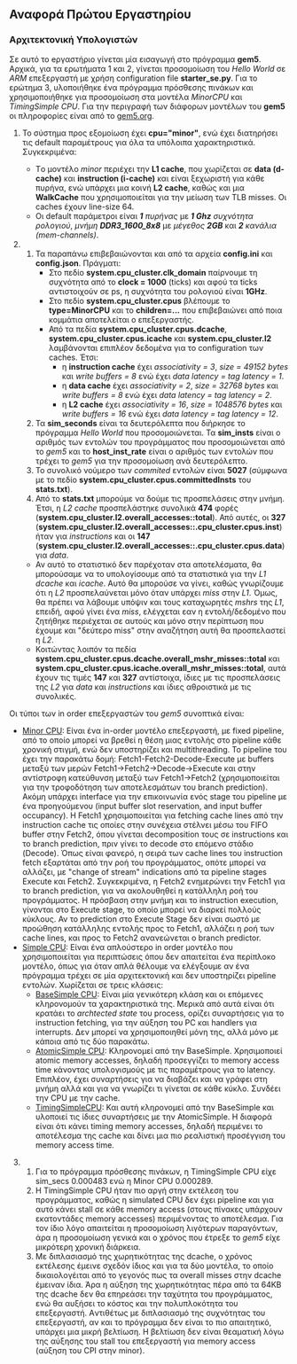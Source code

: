 ## Αναφορά Πρώτου Εργαστηρίου
### Αρχιτεκτονική Υπολογιστών

Σε αυτό το eργαστήριο γίνεται μία εισαγωγή στο πρόγραμμα **gem5**. Αρχικά, για τα ερωτήματα 1 και 2, γίνεται προσομοίωση του _Hello World_ σε _ARM_ επεξεργαστή με χρήση configuration file **starter_se.py**. Για το ερώτημα 3, υλοποιήθηκε ένα πρόγραμμα πρόσθεσης πινάκων και χρησιμοποιήθηκε για προσομοίωση στα μοντέλα *MinorCPU* και *TimingSimple CPU*. Για την περιγραφή των διάφορων μοντέλων του **gem5** οι πληροφορίες είναι από το [gem5.org](https://www.gem5.org).


1. Το σύστημα προς εξομοίωση έχει **cpu="minor"**, ενώ έχει διατηρήσει τις default παραμέτρους για όλα τα υπόλοιπα χαρακτηριστικά. Συγκεκριμένα:
    * Tο μοντέλο _minor_ περιέχει την **L1 cache**, που χωρίζεται σε **data (d-cache)** και **instruction (i-cache)** και είναι ξεχωριστή για κάθε πυρήνα, ενώ  υπάρχει  μια κοινή **L2 cache**, καθώς και μια **WalkCache** που χρησιμοποιείται για την μείωση των TLB misses. Οι caches έχουν line-size 64.  
    * Οι default παράμετροι είναι _**1** πυρήνας_ με _**1 Ghz** συχνότητα ρολογιού_, _μνήμη **DDR3_1600_8x8**_ με _μέγεθος **2GB**_ και _**2** κανάλια (mem-channels)_.


2.  1.  Τα παραπάνω επιβεβαιώνονται και από τα αρχεία **config.ini** και **config.json**. Πράγματι:  
        * Στο πεδίο **system.cpu_cluster.clk_domain** παίρνουμε τη συχνότητα από το **clock = 1000** (ticks) και αφού τα ticks αντιστοιχούν σε ps, η συχνότητα του ρολογιού είναι **1GHz**.
        * Στο πεδίο **system.cpu_cluster.cpus** βλέπουμε το **type=MinorCPU** και το **children=...** που επιβεβαιώνει από ποια κομμάτια αποτελείται ο επεξεργαστής.
        * Από τα πεδία **system.cpu_cluster.cpus.dcache**, **system.cpu_cluster.cpus.icache** και **system.cpu_cluster.l2** λαμβάνονται επιπλέον δεδομένα για το configuration των caches. Έτσι: 
            * η **instruction cache** έχει _associativity = 3_, _size = 49152 bytes_ και _write buffers = 8_ ενώ έχει _data latency = tag latency = 1_.
            * η **data cache** έχει _associativity = 2_, _size = 32768 bytes_ και _write buffers = 8_ ενώ έχει _data latency = tag latency = 2_. 
            * η **L2 cache** έχει _associativity = 16_, _size = 1048576 bytes_ και _write buffers = 16_ ενώ έχει _data latency = tag latency = 12_.
    2. Τα **sim_seconds** είναι τα δευτερόλεπτα που διήρκησε το πρόγραμμα _Hello World_ που προσομοιώνεται. Τα **sim_insts** είναι ο αριθμός των εντολών του προγράμματος που προσομοιώνεται από το _gem5_ και το **host_inst_rate** είναι ο αριθμός των εντολών που τρέχει το _gem5_ για την προσομοίωση ανά δευτερόλεπτο.
    3.  Το συνολικό νούμερο των _commited_ εντολών είναι **5027** (σύμφωνα με το πεδίο **system.cpu_cluster.cpus.committedInsts** του **stats.txt**).
    4. Από το **stats.txt** μπορούμε να δούμε τις προσπελάσεις στην μνήμη. Έτσι, η _L2 cache_ προσπελάστηκε συνολικά **474** φορές (**system.cpu_cluster.l2.overall_accesses::total**). Από αυτές, οι **327** (**system.cpu_cluster.l2.overall_accesses::.cpu_cluster.cpus.inst**) ήταν για _instructions_ και οι **147** (**system.cpu_cluster.l2.overall_accesses::.cpu_cluster.cpus.data**) για _data_.
     * Αν αυτό το στατιστικό δεν παρέχοταν στα αποτελέσματα, θα μπορούσαμε να το υπολογίσουμε από τα στατιστικά για την _L1 dcache_ και _icache_. Αυτό θα μπορούσε να γίνει, καθώς γνωρίζουμε ότι η _L2_ προσπελαύνεται μόνο όταν υπάρχει _miss_ στην _L1_. Όμως, θα πρέπει να λάβουμε υπόψιν και τους καταχωρητές _mshrs_ της _L1_, επειδή, αφού γίνει ένα _miss_, ελέγχεται εαν η εντολή/δεδομένο που ζητήθηκε περιέχεται σε αυτούς και μόνο στην περίπτωση που έχουμε και "δεύτερο miss" στην αναζήτηση αυτή θα προσπελαστεί η _L2_.  
     * Κοιτώντας λοιπόν τα πεδία **system.cpu_cluster.cpus.dcache.overall_mshr_misses::total** και **system.cpu_cluster.cpus.icache.overall_mshr_misses::total**, αυτά έχουν τις τιμές **147** και **327** αντίστοιχα, ίδιες με τις προσπελάσεις της _L2_ για _data_ και _instructions_ και ίδιες αθροιστικά με τις συνολικές.


 Oι τύποι των in order επεξεργαστών του _gem5_ συνοπτικά είναι:
* [Μinor CPU](https://www.gem5.org/documentation/general_docs/cpu_models/minor_cpu):
Είναι ένα in-order μοντέλο επεξεργαστή, με fixed pipeline, από το οποίο μπορεί να βρεθεί η θέση μιας εντολής στο pipeline κάθε χρονική στιγμή, ενώ δεν υποστηρίζει και multithreading. To pipeline του έχει την παρακάτω δομή: Fetch1-Fetch2-Decode-Execute με buffers μεταξύ των μερών Fetch1->Fetch2->Decode->Execute και στην αντίστροφη κατεύθυνση μεταξύ των Fetch1->Fetch2 (χρησιμοποιείται για την τροφοδότηση των αποτελεσμάτων του branch prediction). Ακόμη υπάρχει interface για την επικοινωνία ενός stage του pipeline με ένα προηγούμενου (input buffer slot reservation, and input buffer occupancy).
  Η Fetch1 χρησιμοποιείται για fetching cache lines από την instruction cache τις οποίες στην συνέχεια στέλνει μέσω του FIFO buffer στην Fetch2, όπου γίνεται decomposition τους σε instructions και το branch prediction, πριν γίνει το decode στο επόμενο στάδιο (Decode). Όπως είναι φανερό, η σειρά των cache lines του instruction fetch εξαρτάται από την ροή του προγράμματος, οπότε μπορεί να αλλάζει, με "change of stream" indications από τα pipeline stages Execute και Fetch2. Συγκεκριμένα, η Fetch2 ενημερώνει την Fetch1 για το branch prediction, για να ακολουθηθεί η κατάλληλη ροή του προγράμματος. H πρόσβαση στην μνήμη και το instruction execution, γίνονται στο Execute stage, το οποίο μπορεί να διαρκεί πολλούς κύκλους. Αν το prediction στο Execute Stage δεν είναι σωστό με προώθηση κατάλληλης εντολής προς το Fetch1, αλλάζει η ροή των cache lines, και προς το Fetch2 ανανεώνεται ο branch predictor.
* [Simple CPU](https://www.gem5.org/documentation/general_docs/cpu_models/SimpleCPU):
 Είναι ένα απλούστερο in order μοντέλο που χρησιμοποιείται για περιπτώσεις όπου δεν απαιτείται ένα περίπλοκο μοντέλο, όπως για όταν απλά θέλουμε να ελέγξουμε αν ένα πρόγραμμα τρέχει σε μία αρχιτεκτονική και δεν υποστηρίζει pipeline εντολών. Χωρίζεται σε τρεις κλάσεις:  
  * [BaseSimple CPU](https://www.gem5.org/documentation/general_docs/cpu_models/SimpleCPU#basesimplecpu):
      Είναι μία γενικότερη κλάση και οι επόμενες κληρονομούν τα χαρακτηριστικά της. Μερικά από αυτά είναι ότι κρατάει το _archtected state_ του process, ορίζει συναρτήσεις για το instruction fetching, για την αύξηση του PC και handlers για interrupts. Δεν μπορεί να χρησιμοποιηθεί μόνη της, αλλά μόνο με κάποια από τις δύο παρακάτω.
  * [AtomicSimple CPU](https://www.gem5.org/documentation/general_docs/cpu_models/SimpleCPU#atomicsimplecpu):
Κληρονομεί από την BaseSimple. Χρησιμοποιεί atomic memory accesses, δηλαδή προσεγγίζει το memory access time κάνοντας υπολογισμούς με τις παραμέτρους για το latency. Επιπλέον, έχει συναρτήσεις για να διαβάζει και να γράφει στη μνήμη αλλά και για να γνωρίζει τι γίνεται σε κάθε κύκλο. Συνδέει την CPU με την cache.      
  * [TimingSimpleCPU](https://www.gem5.org/documentation/general_docs/cpu_models/SimpleCPU#timingsimplecpu):
Και αυτή κληρονομεί από την BaseSimple και υλοποιεί τις ίδιες συναρτήσεις με την AtomicSimple. Η διαφορά είναι ότι κάνει timing memory accesses, δηλαδή περιμένει το αποτέλεσμα της cache και δίνει μια πιο ρεαλιστική προσέγγιση του memory access time.
3. 1. Για το πρόγραμμα πρόσθεσης πινάκων, η TimingSimple CPU είχε sim_secs 0.000483 ενώ η Minor CPU 0.000289. 
   2. H TimingSimple CPU ήταν πιο αργή στην εκτέλεση του προγράμματος, καθώς η simulated CPU δεν έχει pipeline και για αυτό κάνει stall σε κάθε memory access (στους πίνακες υπάρχουν εκατοντάδες memory accesses) περιμένοντας το αποτέλεσμα. Για τον ίδιο λόγο απαιτείται η προσομοίωση λιγότερων παραγόντων, άρα η προσομοίωση γενικά και ο χρόνος που έτρεξε το _gem5_ είχε μικρότερη χρονική διάρκεια.  
   3. Με διπλασιασμό της χωρητικότητας της dcache, o χρόνος εκτέλεσης έμεινε σχεδόν ίδιος και για τα δύο μοντέλα, το οποίο δικαιολογέιται από το γεγονός πως τα overall misses στην dcache έμειναν ίδια. Άρα η αύξηση της χωρητικότητας πέρα από τα 64KB της dcache δεν θα επηρεάσει την ταχύτητα του προγράμματος, ενώ θα αυξήσει το κόστος και την πολυπλοκότητα του επεξεργαστή.
Aντιθέτως με διπλασιασμό της συχνότητας του επεξεργαστή, αν και το πρόγραμμα δεν είναι το πιο απαιτητικό, υπάρχει μια μικρή βελτίωση. H βελτίωση δεν είναι θεαματική λόγω της αύξησης του stall του επεξεργαστή για memory access (αύξηση του CPI στην minor).
